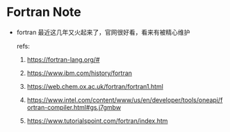 # Fortran Note

* fortran 最近这几年又火起来了，官网很好看，看来有被精心维护

    refs:

    1. <https://fortran-lang.org/#>

    1. <https://www.ibm.com/history/fortran>

    1. <https://web.chem.ox.ac.uk/fortran/fortran1.html>

    1. <https://www.intel.com/content/www/us/en/developer/tools/oneapi/fortran-compiler.html#gs.j7gmbw>

    1. <https://www.tutorialspoint.com/fortran/index.htm>
